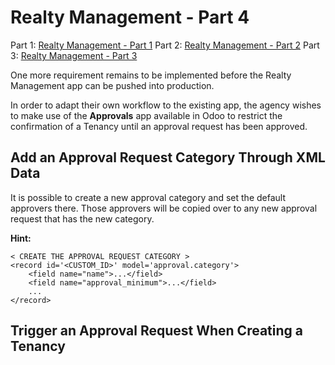 # Realty Management - Part 4

Part 1: [Realty Management - Part 1](./realty_management.md)
Part 2: [Realty Management - Part 2](./realty_management_2.md)
Part 3: [Realty Management - Part 3](./realty_management_3.md)

One more requirement remains to be implemented before the Realty Management app can be pushed into production.

In order to adapt their own workflow to the existing app, the agency wishes to make use of the **Approvals** app available in Odoo 
to restrict the confirmation of a Tenancy until an approval request has been approved.


## Add an Approval Request Category Through XML Data

It is possible to create a new approval category and set the default approvers there. Those approvers
will be copied over to any new approval request that has the new category.

**Hint:**

```
< CREATE THE APPROVAL REQUEST CATEGORY >
<record id='<CUSTOM_ID>' model='approval.category'>
    <field name="name">...</field>
    <field name="approval_minimum">...</field>
    ...
</record>
```

## Trigger an Approval Request When Creating a Tenancy

